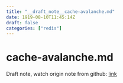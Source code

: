 ```yaml
---
title: "__draft_note__cache-avalanche.md"
date: 1919-08-10T11:45:14Z
draft: false
categories: ["redis"]
---
```


# cache-avalanche.md

Draft note, watch origin note from github: [link](https://github.com/tinghaolai/just-random-note/blob/master/redis/cache-avalanche.md)